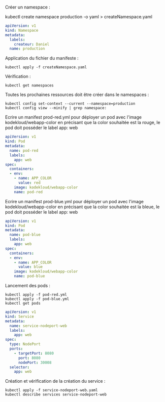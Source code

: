 Créer un namespace :

kubectl create namespace production -o yaml > createNamespace.yaml


```yaml
apiVersion: v1
kind: Namespace
metadata:
  labels:
    createur: Daniel
  name: production
```

Application du fichier du manifeste :
```shell
kubectl apply -f createNamespace.yaml
```

Vérification :
```shell
kubectl get namespaces
```


Toutes les prochaines ressources doit être créer dans le namespaces :
```shell
kubectl config set-context --current --namespace=production
kubectl config view --minify | grep namespace:
```


Ecrire un manifest prod-red.yml pour déployer un pod avec l'image kodekloud/webapp-color en précisant que la color souhaitée est la rouge, le pod doit posséder le label app: web

```yaml
apiVersion: v1
kind: Pod
metadata:
  name: pod-red
  labels:
    app: web
spec:
  containers:
  - env:
    - name: APP_COLOR
      value: red
    image: kodekloud/webapp-color
    name: pod-red
```


Ecrire un manifest prod-blue.yml pour déployer un pod avec l'image kodekloud/webapp-color en précisant que la color souhaitée est la bleue, le pod doit posséder le label app: web

```yaml
apiVersion: v1
kind: Pod
metadata:
  name: pod-blue
  labels:
    app: web
spec:
  containers:
  - env:
    - name: APP_COLOR
      value: blue
    image: kodekloud/webapp-color
    name: pod-blue
```

Lancement des pods :
```shell
kubectl apply -f pod-red.yml
kubectl apply -f pod-blue.yml
kubectl get pods
```

```yaml
apiVersion: v1
kind: Service
metadata:
  name: service-nodeport-web
  labels:
    app: web
spec:
  type: NodePort
  ports: 
    - targetPort: 8080
      port: 8080
      nodePort: 30008
  selector:
    app: web
```

Création et vérification de la création du service :
```shell
kubectl apply -f service-nodeport-web.yaml
kubectl describe services service-nodeport-web
```

